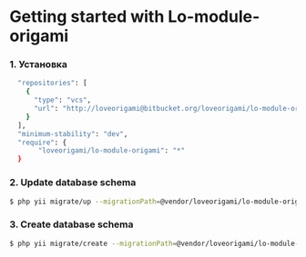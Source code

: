 # Getting started with Lo-module-origami

### 1. Установка

```bash
  "repositories": [
    {
      "type": "vcs",
      "url": "http://loveorigami@bitbucket.org/loveorigami/lo-module-origami.git"
    }
  ],
  "minimum-stability": "dev",
  "require": {
       "loveorigami/lo-module-origami": "*"
  }
```

### 2. Update database schema

```bash
$ php yii migrate/up --migrationPath=@vendor/loveorigami/lo-module-origami/migrations
```

### 3. Create database schema
```bash
$ php yii migrate/create --migrationPath=@vendor/loveorigami/lo-module-origami/migrations "origami_author"

```